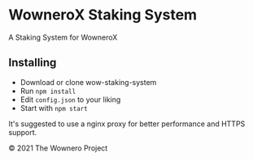 # WowneroX Staking System
A Staking System for WowneroX

## Installing
- Download or clone wow-staking-system
- Run `npm install`
- Edit `config.json` to your liking
- Start with `npm start`

It's suggested to use a nginx proxy for better performance and HTTPS support.

© 2021 The Wownero Project